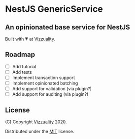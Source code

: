 # NestJS GenericService

## An opinionated base service for NestJS

Built with :heartpulse: at [Vizzuality](https://vizzuality.com).

## Roadmap

* [ ] Add tutorial
* [ ] Add tests
* [ ] Implement transaction support
* [ ] Implement opinionated batching
* [ ] Add support for validation (via plugin?)
* [ ] Add support for auditing (via plugin?)

## License

(C) Copyright [Vizzuality](https://vizzuality.com) 2020.

Distributed under the [MIT](LICENSE) license.